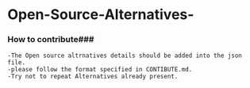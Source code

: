 # Open-Source-Alternatives-
### How to contribute###

    -The Open source altrnatives details should be added into the json file.
    -please follow the format specified in CONTIBUTE.md.
    -Try not to repeat Alternatives already present.

